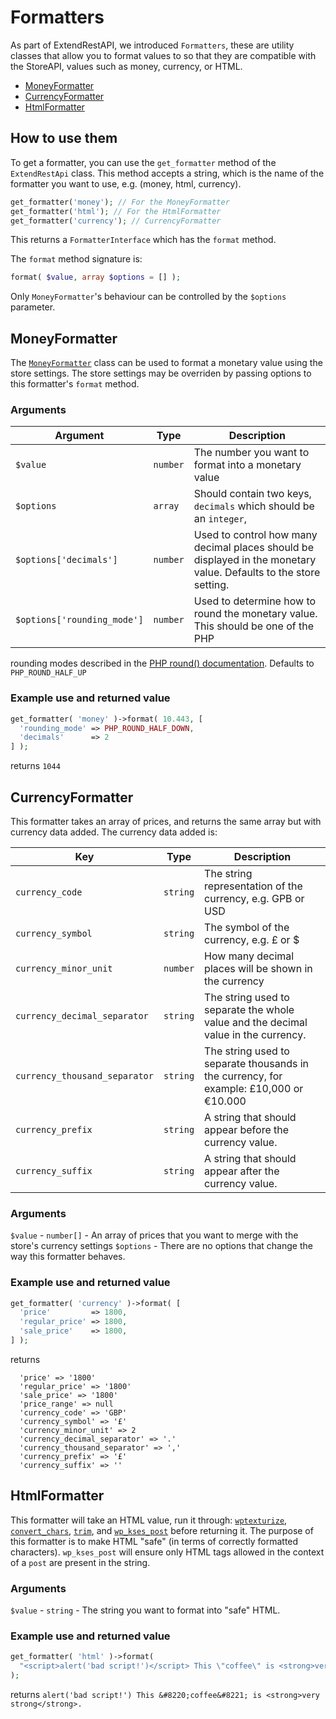 # Formatters
As part of ExtendRestAPI, we introduced `Formatters`, these are utility classes that allow you to format values to
so that they are compatible with the StoreAPI, values such as money, currency, or HTML.

- [MoneyFormatter](#MoneyFormatter)
- [CurrencyFormatter](#CurrencyFormatter)
- [HtmlFormatter](#HtmlFormatter)

## How to use them
To get a formatter, you can use the `get_formatter` method of the `ExtendRestApi` class. This method accepts a string,
which is the name of the formatter you want to use, e.g. (money, html, currency).

```php
get_formatter('money'); // For the MoneyFormatter
get_formatter('html'); // For the HtmlFormatter
get_formatter('currency'); // CurrencyFormatter
```

This returns a `FormatterInterface` which has the `format` method.

The `format` method signature is:
```php
format( $value, array $options = [] );
``` 
Only `MoneyFormatter`'s behaviour can be controlled by the `$options` parameter. 

## MoneyFormatter
The [`MoneyFormatter`](https://github.com/woocommerce/woocommerce-gutenberg-products-block/blob/trunk/src/StoreApi/Formatters/MoneyFormatter.php)
class can be used to format a monetary value using the store settings. The store settings may be overriden by passing
options to this formatter's `format` method.

### Arguments
| Argument | Type | Description |
|---|---|---|
| `$value` | `number` | The number you want to format into a monetary value |
| `$options` | `array` | Should contain two keys, `decimals` which should be an `integer`, 
| `$options['decimals']` | `number` | Used to control how many decimal places should be displayed in the monetary value. Defaults to the store setting. |
| `$options['rounding_mode']` |  `number` |  Used to determine how to round the monetary value. This should be one of the PHP |
  rounding modes described in the
  [PHP round() documentation](https://www.php.net/manual/en/function.round.php). Defaults to `PHP_ROUND_HALF_UP`
  
### Example use and returned value
```php
get_formatter( 'money' )->format( 10.443, [
  'rounding_mode' => PHP_ROUND_HALF_DOWN,
  'decimals'      => 2
] );
```
returns `1044`

## CurrencyFormatter
This formatter takes an array of prices, and returns the same array but with currency data added. The currency data
added is:

| Key | Type | Description |
|---|---|---|
| `currency_code` | `string` | The string representation of the currency, e.g. GPB or USD |            
| `currency_symbol` | `string` | The symbol of the currency, e.g. &pound; or &dollar; |           
| `currency_minor_unit` | `number` | How many decimal places will be shown in the currency |       
| `currency_decimal_separator` | `string` | The string used to separate the whole value and the decimal value in the currency. |
| `currency_thousand_separator` | `string` | The string used to separate thousands in the currency, for example: &pound;10,000 or &euro;10.000 |
| `currency_prefix` | `string` | A string that should appear before the currency value. |
| `currency_suffix` | `string` | A string that should appear after the currency value. |

### Arguments
`$value` - `number[]` - An array of prices that you want to merge with the store's currency settings
`$options` - There are no options that change the way this formatter behaves.

### Example use and returned value
```php
get_formatter( 'currency' )->format( [
  'price'         => 1800,
  'regular_price' => 1800,
  'sale_price'    => 1800,
] );
```
returns
```
  'price' => '1800'
  'regular_price' => '1800'
  'sale_price' => '1800'
  'price_range' => null
  'currency_code' => 'GBP'
  'currency_symbol' => '£'
  'currency_minor_unit' => 2
  'currency_decimal_separator' => '.' 
  'currency_thousand_separator' => ',' 
  'currency_prefix' => '£'
  'currency_suffix' => ''
  ```

## HtmlFormatter
This formatter will take an HTML value, run it through: [`wptexturize`](https://developer.wordpress.org/reference/functions/wptexturize/),
[`convert_chars`](https://developer.wordpress.org/reference/functions/convert_chars/),
[`trim`](https://www.php.net/manual/en/function.trim.php), and [`wp_kses_post`](https://developer.wordpress.org/reference/functions/wp_kses_post/)
before returning it. The purpose of this formatter is to make HTML "safe" (in terms of correctly formatted characters).
`wp_kses_post` will ensure only HTML tags allowed in the context of a `post` are present in the string.

### Arguments
`$value` - `string` - The string you want to format into "safe" HTML.

### Example use and returned value
```php
get_formatter( 'html' )->format(
  "<script>alert('bad script!')</script> This \"coffee\" is <strong>very strong</strong>."
);
```
returns
`alert('bad script!') This &#8220;coffee&#8221; is <strong>very strong</strong>.`
